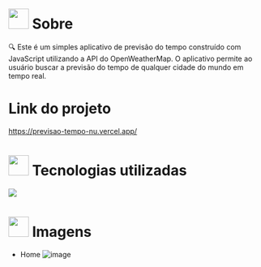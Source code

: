 # <img height="40" src="https://user-images.githubusercontent.com/84249945/219458363-0df46081-95bd-4878-a828-541457541cbd.png"/> Sobre
🔍 Este é um simples aplicativo de previsão do tempo construído com JavaScript utilizando a API do OpenWeatherMap. O aplicativo permite ao usuário buscar a previsão do tempo de qualquer cidade do mundo em tempo real.

# Link do projeto
https://previsao-tempo-nu.vercel.app/

# <img height="40" src="https://user-images.githubusercontent.com/84249945/219471565-77dd520e-41ee-41f8-8fb9-0e259535a867.png"/> Tecnologias utilizadas
<p>
  <a href="https://skillicons.dev">
    <img src="https://skillicons.dev/icons?i=html,css,js" />
  </a>
</p>

# <img height="40" src="https://user-images.githubusercontent.com/84249945/219472556-367952b0-d430-495e-87b9-3f4611bdab21.png" /> Imagens

- Home
![image](https://github.com/user-attachments/assets/5fd0695c-12b3-4151-9e97-ab61ca80b306)





  









